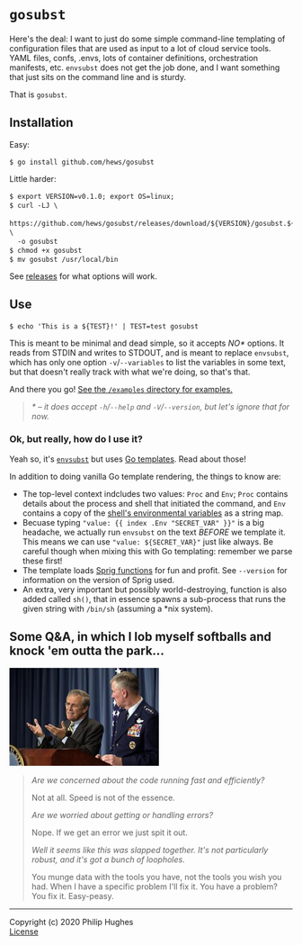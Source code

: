 # `gosubst`

Here's the deal: I want to just do some simple command-line templating of configuration files that are used as input to a lot of cloud service tools. YAML files, confs, .envs, lots of container definitions, orchestration manifests, etc. `envsubst` does not get the job done, and I want something that just sits on the command line and is sturdy.

That is `gosubst`.

## Installation

Easy:

```
$ go install github.com/hews/gosubst
```

Little harder:

```
$ export VERSION=v0.1.0; export OS=linux;
$ curl -LJ \
  https://github.com/hews/gosubst/releases/download/${VERSION}/gosubst.${OS} \
  -o gosubst
$ chmod +x gosubst
$ mv gosubst /usr/local/bin
```

See [releases](https://github.com/hews/gosubst/releases) for what options will work.

<!--
_Dreams do come true..._

Little easier (MacOS):

```
$ brew update && brew install gosubst
```
-->

## Use

```
$ echo 'This is a ${TEST}!' | TEST=test gosubst
```

This is meant to be minimal and dead simple, so it accepts _NO*_ options. It reads from STDIN and writes to STDOUT, and is meant to replace `envsubst`, which has only one option `-v`/`--variables` to list the variables in some text, but that doesn't really track with what we're doing, so that's that.

And there you go! [See the `/examples` directory for examples.](examples)

> __*_ – it does accept `-h`/`--help` and `-V`/`--version`, but let's ignore that for now._

### Ok, but really, how do I use it?

Yeah so, it's [`envsubst`][envsubst] but uses [Go templates][gotemplates]. Read about those!

In addition to doing vanilla Go template rendering, the things to know are:

-  The top-level context indcludes two values: `Proc` and `Env`; `Proc` contains details about the process and shell that initiated the command, and `Env` contains a copy of the [shell's environmental variables][envvars] as a string map.
-  Becuase typing `"value: {{ index .Env "SECRET_VAR" }}"` is a big headache, we actually run `envsubst` on the text _BEFORE_ we template it. This means we can use `"value: ${SECRET_VAR}"` just like always. Be careful though when mixing this with Go templating: remember we parse these first!
-  The template loads [Sprig functions][sprig] for fun and profit. See `--version` for information on the version of Sprig used.
-  An extra, very important but possibly world-destroying, function is also added called `sh()`, that in essence spawns a sub-process that runs the given string with `/bin/sh` (assuming a *nix system).

## Some Q&A, in which I lob myself softballs and knock 'em outta the park...

![Donald Rumsfeld, self-satisfied, speaks to a group of people as if they were fools, his soul drenched in blood.](rummy.jpg)

> _Are we concerned about the code running fast and efficiently?_
>
> Not at all. Speed is not of the essence.
>
> _Are we worried about getting or handling errors?_
>
> Nope. If we get an error we just spit it out. 
>
> _Well it seems like this was slapped together. It's not particularly robust, and it's got a bunch of loopholes._
>
> You munge data with the tools you have, not the tools you wish you had. When I have a specific problem I'll fix it. You have a problem? You fix it. Easy-peasy.

---

Copyright (c) 2020 Philip Hughes   
[License](LICENSE.md)

<!-- LINKS -->

[envsubst]:    https://www.gnu.org/software/gettext/manual/html_node/envsubst-Invocation.html
[gotemplates]: https://golang.org/pkg/text/template/
[envvars]:     https://www.gnu.org/software/bash/manual/html_node/Environment.html
[sprig]:       https://github.com/Masterminds/sprig
